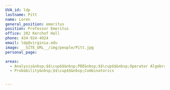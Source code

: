 ```yaml
---
UVA_id: ldp
lastname: Pitt
name: Loren
general_position: emeritus
position: Professor Emeritus
office: 202 Kerchof Hall
phone: 434-924-4924 
email: ldp@virginia.edu
image: __SITE_URL__/img/people/Pitt.jpg
personal_page:

areas:
  - Analysis&nbsp;$$\cup$$&nbsp;PDE&nbsp;$$\cup$$&nbsp;Operator Algebras
  - Probability&nbsp;$$\cup$$&nbsp;Combinatorics


---
```

